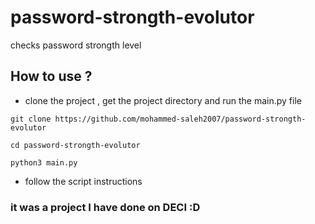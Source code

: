 # password-strongth-evolutor
checks password strongth level

## How to use ?
- clone the project , get the project directory and run the main.py file
```
git clone https://github.com/mohammed-saleh2007/password-strongth-evolutor

cd password-strongth-evolutor

python3 main.py
```

- follow the script instructions

### it was a project I have done on DECI :D